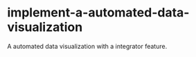 # implement-a-automated-data-visualization
A automated data visualization with a integrator feature.
